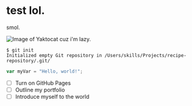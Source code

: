 # test lol.
smol.

![Image of Yaktocat](https://octodex.github.com/images/yaktocat.png)
cuz i'm lazy.

```
$ git init
Initialized empty Git repository in /Users/skills/Projects/recipe-repository/.git/
```

``` javascript
var myVar = "Hello, world!";
```

- [ ] Turn on GitHub Pages
- [ ] Outline my portfolio
- [ ] Introduce myself to the world
